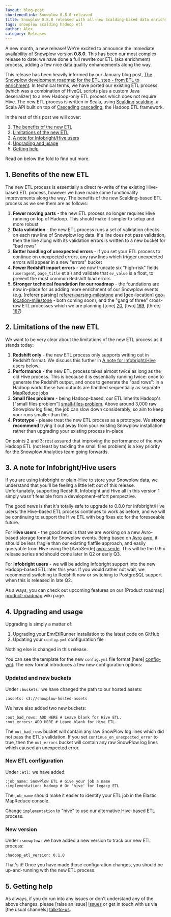 ```yaml
---
layout: blog-post
shortenedlink: Snowplow 0.8.0 released
title: Snowplow 0.8.0 released with all-new Scalding-based data enrichment
tags: snowplow scalding hadoop etl
author: Alex
category: Releases
---
```


A new month, a new release! We're excited to announce the immediate availability of Snowplow version **0.8.0**. This has been our most complex release to date: we have done a full rewrite our ETL (aka enrichment) process, adding a few nice data quality enhancements along the way.

This release has been heavily informed by our January blog post, [The Snowplow development roadmap for the ETL step - from ETL to enrichment](/blog/2013/01/09/from-etl-to-enrichment/#scalding). In technical terms, we have ported our existing ETL process (which was a combination of HiveQL scripts plus a custom Java deserializer) to a new Hadoop-only ETL process which does not require Hive. The new ETL process is written in Scala, using [Scalding] [scalding], a Scala API built on top of [Cascading] [cascading], the Hadoop ETL framework.

In the rest of this post we will cover:

1. [The benefits of the new ETL](#benefits)
2. [Limitations of the new ETL](#limitations)
3. [A note for Infobright/Hive users](#infobright-hive-note)
4. [Upgrading and usage](#upgrading-usage)
5. [Getting help](#help)

Read on below the fold to find out more.

<!--more-->

<h2><a name="benefits">1. Benefits of the new ETL</a></h2>

The new ETL process is essentially a direct re-write of the existing Hive-based ETL process, however we have made some functionality improvements along the way. The benefits of the new Scalding-based ETL process as we see them are as follows:

1. **Fewer moving parts** - the new ETL process no longer requires Hive running on top of Hadoop. This should make it simpler to setup and more robust
2. **Data validation** - the new ETL process runs a set of validation checks on each raw line of Snowplow log data. If a line does not pass validation, then the line along with its validation errors is written to a new bucket for "bad rows"
3. **Better handling of unexpected errors** - if you set your ETL process to continue on unexpected errors, any raw lines which trigger unexpected errors will appear in a new "errors" bucket
4. **Fewer Redshift import errors** - we now truncate six "high-risk" fields (`useragent`, `page_title` et al) and validate that `ev_value` is a float, to prevent the most common Redshift load errors
5. **Stronger technical foundation for our roadmap** - the foundations are now in-place for us adding more enrichment of our Snowplow events (e.g. [referer parsing] [referer-parsing-milestone] and [geo-location] [geo-location-milestone] - both coming soon), and the "gang of three" cross-row ETL processes which we are planning ([one] [20], [two] [169], [three] [187])

<h2><a name="limitations">2. Limitations of the new ETL</a></h2>

We want to be very clear about the limitations of the new ETL process as it stands today:

1. **Redshift only** - the new ETL process only supports writing out in Redshift format. We discuss this further in [A note for Infobright/Hive users](#infobright-hive-note) below.
2. **Performance** - the new ETL process takes almost twice as long as the old Hive process. This is because it is essentially running twice: once to generate the Redshift output, and once to generate the "bad rows": in a Hadoop world these two outputs are handled sequentially as separate MapReduce jobs
3. **Small files problem** - being Hadoop-based, our ETL inherits Hadoop's ["small files problem"] [small-files-problem]. Above around 3,000 raw Snowplow log files, the job can slow down considerably, so aim to keep your runs smaller than this
4. **Prototype** - please treat the new ETL process as a prototype. We **strong recommend** trying it out away from your existing Snowplow installation rather than upgrading your existing process in-place

On points 2 and 3: rest assured that improving the performance of the new Hadoop ETL (not least by tackling the small files problem) is a key priority for the Snowplow Analytics team going forwards.

<h2><a name="limitations">3. A note for Infobright/Hive users</a></h2>

If you are using Infobright or plain-Hive to store your Snowplow data, we understand that you'll be feeling a little left out of this release. Unfortunately, supporting Redshift, Infobright and Hive all in this version 1 simply wasn't feasible from a development-effort perspective.

The good news is that it's totally safe to upgrade to 0.8.0 for Infobright/Hive users: the Hive-based ETL process continues to work as before, and we will be continuing to support the Hive ETL with bug fixes etc for the foreseeable future.

For **Hive users** - the good news is that we are working on a new Avro-based storage format for Snowplow events. Being based on [Avro] [avro], it should be less fragile than our existing flatfile approach, and easily queryable from Hive using the [AvroSerde] [avro-serde]. This will be the 0.9.x release series and should come later in Q2 or early Q3.

For **Infobright users** - we will be adding Infobright support into the new Hadoop-based ETL later this year. If you would rather not wait, we recommend switching to Redshift now or switching to PostgreSQL support when this is released in late Q2.

As always, you can check out upcoming features on our [Product roadmap] [product-roadmap] wiki page.

<h2><a name="limitations">4. Upgrading and usage</a></h2>

Upgrading is simply a matter of:

1. Upgrading your EmrEtlRunner installation to the latest code on GitHub
2. Updating your `config.yml` configuration file

Nothing else is changed in this release.

You can see the template for the new `config.yml` file format [here] [config-yml]. The new format introduces a few new configuration options:

### Updated and new buckets

Under `:buckets:` we have changed the path to our hosted assets:

    :assets: s3://snowplow-hosted-assets

We have also added two new buckets:

    :out_bad_rows: ADD HERE # Leave blank for Hive ETL.
    :out_errors: ADD HERE # Leave blank for Hive ETL.

The `out_bad_rows` bucket will contain any raw SnowPlow log lines which did not pass the ETL's validation. If you set `continue_on_unexpected_error` to true, then the `out_errors` bucket will contain any raw SnowPlow log lines which caused an unexpected error.

### New ETL configuration

Under `:etl:` we have added:

    :job_name: SnowPlow ETL # Give your job a name
    :implementation: hadoop # Or 'hive' for legacy ETL

The `job_name` should make it easier to identify your ETL job in the Elastic MapReduce console.

Change `implementation` to "hive" to use our alternative Hive-based ETL process.

### New version

Under `:snowplow:` we have added a new version to track our new ETL process:

    :hadoop_etl_version: 0.1.0

That's it! Once you have made those configuration changes, you should be up-and-running with the new ETL process.

<h2><a name="help">5. Getting help</a></h2>

As always, if you do run into any issues or don't understand any of the above changes, please [raise an issue] [issues] or get in touch with us via [the usual channels] [talk-to-us].

[scalding]: https://github.com/twitter/scalding
[cascading]: http://www.cascading.org

[referer-parsing-milestone]: https://github.com/snowplow/snowplow/issues?milestone=16&state=open
[geo-location-milestone]: https://github.com/snowplow/snowplow/issues?milestone=17&state=open
[20]: https://github.com/snowplow/snowplow/issues/20 
[169]: https://github.com/snowplow/snowplow/issues/169
[187]: https://github.com/snowplow/snowplow/issues/187

[small-files-problem]: http://amilaparanawithana.blogspot.co.uk/2012/06/small-file-problem-in-hadoop.html

[avro]: http://avro.apache.org/
[avro-serde]: https://cwiki.apache.org/Hive/avroserde-working-with-avro-from-hive.html

[product-roadmap]: https://github.com/snowplow/snowplow/wiki/Product-roadmap

[config-yml]: https://github.com/snowplow/snowplow/blob/master/3-etl/emr-etl-runner/config/config.yml

[issues]: https://github.com/snowplow/snowplow/issues
[talk-to-us]: https://github.com/snowplow/snowplow/wiki/Talk-to-us